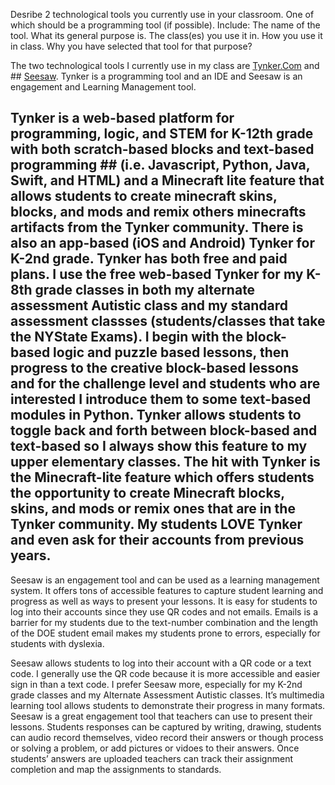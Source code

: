 Desribe 2 technological tools you currently use in your classroom. One of which should be a programming tool (if possible). 
Include:
The name of the tool.
What its general purpose is.
The class(es) you use it in.
How you use it in class.
Why you have selected that tool for that purpose?


The two technological tools I currently use in my class are [Tynker.Com](https://www.tynker.com/) and ## [Seesaw](https://web.seesaw.me/).  Tynker is a programming tool and an IDE and Seesaw is an engagement and Learning Management tool. 

## Tynker is a web-based platform for programming, logic, and STEM for K-12th grade with both scratch-based blocks and text-based programming ## (i.e. Javascript, Python, Java, Swift, and HTML) and a Minecraft lite feature that allows students to create minecraft skins, blocks, and mods and remix others minecrafts artifacts from the Tynker community.  There is also an app-based (iOS and Android) Tynker for K-2nd grade. Tynker has both free and paid plans. I use the free web-based Tynker for my K-8th grade classes in both my alternate assessment Autistic class and my standard assessment classses (students/classes that take the NYState Exams). I begin with the block-based logic and puzzle based lessons, then progress to the creative block-based lessons and for the challenge level and students who are interested I introduce them to some text-based modules in Python. Tynker allows students to toggle back and forth between block-based and text-based so I always show this feature to my upper elementary classes. The hit with Tynker is the Minecraft-lite feature which offers students the opportunity to create Minecraft blocks, skins, and mods or remix ones that are in the Tynker community. My students LOVE Tynker and even ask for their accounts from previous years. 



Seesaw is an engagement tool and can be used as a learning management system. It offers tons of accessible features to capture student learning and progress as well as ways to present your lessons. It is easy for students to log into their accounts since they use QR codes and not emails. Emails is a barrier for my students due to the text-number combination and the length of the DOE student email makes my students prone to errors, especially for students with dyslexia. 

Seesaw allows students to log into their account with a QR code or a text code. I generally use the QR code because it is more accessible and easier sign in than a text code. I prefer Seesaw more, especially for my K-2nd grade classes and my Alternate Assessment Autistic classes. It’s multimedia learning tool allows students to demonstrate their progress in many formats. Seesaw is a great engagement tool that teachers can use to present their lessons. Students responses can be captured by writing, drawing, students can audio record themselves, video record their answers or though process or solving a problem, or add pictures or vidoes to their answers. Once students’ answers are uploaded teachers can track their assignment completion and map the assignments to standards. 

